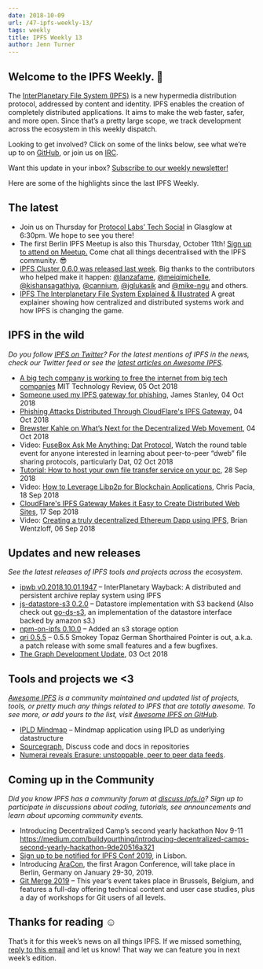 ```yaml
---
date: 2018-10-09
url: /47-ipfs-weekly-13/
tags: weekly
title: IPFS Weekly 13
author: Jenn Turner
---
```


## Welcome to the IPFS Weekly. 👋

The [InterPlanetary File System (IPFS)](https://ipfs.io/) is a new hypermedia distribution protocol, addressed by content and identity. IPFS enables the creation of completely distributed applications. It aims to make the web faster, safer, and more open. Since that’s a pretty large scope, we track development across the ecosystem in this weekly dispatch.

Looking to get involved? Click on some of the links below, see what we’re up to on [GitHub](https://github.com/ipfs), or join us on [IRC](https://riot.im/app/#/room/#ipfs:matrix.org).

Want this update in your inbox? [Subscribe to our weekly newsletter!](http://eepurl.com/gL2Pi5)

Here are some of the highlights since the last IPFS Weekly.

## The latest

+ Join us on Thursday for [Protocol Labs’ Tech Social](https://www.eventbrite.com/e/protocol-labs-tech-social-tickets-50860367729) in Glasglow at 6:30pm. We hope to see you there!
+ The first Berlin IPFS Meetup is also this Thursday, October 11th! [Sign up to attend on Meetup.](https://www.meetup.com/IPFS-Berlin/events/254816369/) Come chat all things decentralised with the IPFS community. 😎
+ [IPFS Cluster 0.6.0 was released last week](https://cluster.ipfs.io/news/20181003_0.6.0_release/). Big thanks to the contributors who helped make it happen: [@lanzafame](https://github.com/lanzafame), [@meiqimichelle](https://github.com/meiqimichelle), [@kishansagathiya](https://github.com/kishansagathiya), [@cannium](https://github.com/cannium), [@jglukasik](https://github.com/jglukasik) and [@mike-ngu](https://github.com/mike-ngu) and others.
+ [IPFS The Interplanetary File System Explained & Illustrated](https://achainofblocks.com/2018/10/05/ipfs-interplanetary-file-system-simply-explained/) A great explainer showing how centralized and distributed systems work and how IPFS is changing the game.

## IPFS in the wild
*Do you follow [IPFS on Twitter](https://twitter.com/IPFSbot)? For the latest mentions of IPFS in the news, check our Twitter feed or see the [latest articles on Awesome IPFS](https://awesome.ipfs.io/categories/articles/).* 

+ [A big tech company is working to free the internet from big tech companies](https://www.technologyreview.com/s/612240/a-big-tech-company-is-working-to-free-the-internet-from-big-tech-companies/) MIT Technology Review, 05 Oct 2018
+ [Someone used my IPFS gateway for phishing](https://incoherency.co.uk/blog/stories/hardbin-phishing.html), James Stanley, 04 Oct 2018
+ [Phishing Attacks Distributed Through CloudFlare's IPFS Gateway](https://www.bleepingcomputer.com/news/security/phishing-attacks-distributed-through-cloudflares-ipfs-gateway/), 04 Oct 2018
+ [Brewster Kahle on What’s Next for the Decentralized Web Movement](https://spectrum.ieee.org/view-from-the-valley/telecom/internet/brewster-kahle-on-whats-next-for-the-decentralized-web-movement), 04 Oct 2018
+ Video: [FuseBox Ask Me Anything: Dat Protocol](https://www.youtube.com/watch?v=EwZ-CcxaG6s), Watch the round table event for anyone interested in learning about peer-to-peer “dweb” file sharing protocols, particularly Dat, 02 Oct 2018
+ [Tutorial: How to host your own file transfer service on your pc](https://blog.florence.chat/tutorial-how-to-host-your-own-file-transfer-service-on-your-pc-22698c9d6362), 28 Sep 2018
+ Video: [How to Leverage Libp2p for Blockchain Applications](https://www.infoq.com/presentations/blockchain-libp2p), Chris Pacia, 18 Sep 2018
+ [CloudFlare's IPFS Gateway Makes it Easy to Create Distributed Web Sites](https://www.bleepingcomputer.com/news/technology/cloudflares-ipfs-gateway-makes-it-easy-to-create-distributed-web-sites/), 17 Sep 2018
+ Video: [Creating a truly decentralized Ethereum Dapp using IPFS](https://www.recallact.com/presentation/creating-truly-decentralized-ethereum-dapp-using-ipfs), Brian Wentzloff, 06 Sep 2018

## Updates and new releases
*See the latest releases of IPFS tools and projects across the ecosystem.*

+ [ipwb v0.2018.10.01.1947](https://github.com/oduwsdl/ipwb/releases/tag/v0.2018.10.01.1947) – InterPlanetary Wayback: A distributed and persistent archive replay system using IPFS
+ [js-datastore-s3 0.2.0](https://github.com/ipfs/js-datastore-s3/releases/tag/v0.2.0) – Datastore implementation with S3 backend (Also check out [go-ds-s3](https://github.com/ipfs/go-ds-s3), an implementation of the datastore interface backed by amazon s3.)
+ [npm-on-ipfs 0.10.0](https://github.com/ipfs-shipyard/npm-on-ipfs/releases/tag/v0.10.0) – Added an s3 storage option
+ [qri 0.5.5](https://github.com/qri-io/qri/releases/tag/v0.5.5) – 0.5.5 Smokey Topaz German Shorthaired Pointer is out, a.k.a. a patch release with some small features and a few bugfixes.
+ [The Graph Development Update](https://medium.com/graphprotocol/the-graph-development-update-dbede6136dab), 03 Oct 2018

## Tools and projects we <3
*[Awesome IPFS](https://awesome.ipfs.io/) is a community maintained and updated list of projects, tools, or pretty much any things related to IPFS that are totally awesome. To see more, or add yours to the list, visit [Awesome IPFS on GitHub](https://github.com/ipfs/awesome-ipfs).* 

+ [IPLD Mindmap](https://github.com/arxiu/ipld-mindmap) – Mindmap application using IPLD as underlying datastructure
+ [Sourcegraph](https://about.sourcegraph.com/blog/discuss-code-and-docs-in-repositories/), Discuss code and docs in repositories
+ [Numerai reveals Erasure: unstoppable, peer to peer data feeds](https://medium.com/numerai/numerai-reveals-erasure-unstoppable-peer-to-peer-data-feeds-4fbb8d92820a).

## Coming up in the Community
*Did you know IPFS has a community forum at [discuss.ipfs.io](https://discuss.ipfs.io/)? Sign up to participate in discussions about coding, tutorials, see announcements and learn about upcoming community events.*

+ Introducing Decentralized Camp’s second yearly hackathon Nov 9-11 https://medium.com/buildyourthing/introducing-decentralized-camps-second-yearly-hackathon-9de20516a321
+ [Sign up to be notified for IPFS Conf 2019](https://docs.google.com/forms/d/e/1FAIpQLSfJVVPwvp6RY3MUg1zAVl1g_5y2nGb7WJIMI1Hs6glzm7FLHQ/viewform), in Lisbon.
+ Introducing [AraCon](https://blog.aragon.org/announcing-aracon-the-aragon-conference/), the first Aragon Conference, will take place in Berlin, Germany on January 29-30, 2019.
+ [Git Merge 2019](https://git-merge.com/) – This year’s event takes place in Brussels, Belgium, and features a full-day offering technical content and user case studies, plus a day of workshops for Git users of all levels.

## Thanks for reading ☺️

That’s it for this week’s news on all things IPFS. If we missed something, [reply to this email](mailto:newsletter@ipfs.io) and let us know! That way we can feature you in next week’s edition. 
